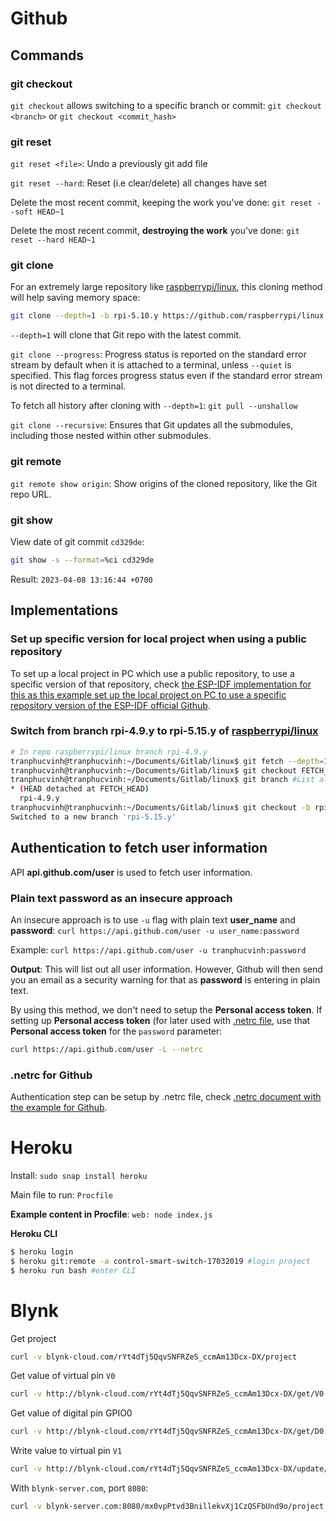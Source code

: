 # Github
## Commands

### git checkout

``git checkout`` allows switching to a specific branch or commit: ``git checkout <branch>`` or ``git checkout <commit_hash>``

### git reset

``git reset <file>``: Undo a previously git add file
  
``git reset --hard``: Reset (i.e clear/delete) all changes have set

Delete the most recent commit, keeping the work you've done: ``git reset --soft HEAD~1``

Delete the most recent commit, **destroying the work** you've done: ``git reset --hard HEAD~1``

### git clone

For an extremely large repository like [raspberrypi/linux](https://github.com/raspberrypi/linux), this cloning method will help saving memory space:

```sh
git clone --depth=1 -b rpi-5.10.y https://github.com/raspberrypi/linux
```

``--depth=1`` will clone that Git repo with the latest commit.

``git clone --progress``: Progress status is reported on the standard error stream by default when it is attached to a terminal, unless ``--quiet`` is specified. This flag forces progress status even if the standard error stream is not directed to a terminal.

To fetch all history after cloning with ``--depth=1``: ``git pull --unshallow``

``git clone --recursive``: Ensures that Git updates all the submodules, including those nested within other submodules.
### git remote

``git remote show origin``: Show origins of the cloned repository, like the Git repo URL.

### git show

View date of git commit ``cd329de``:

```sh
git show -s --format=%ci cd329de
```

Result: ``2023-04-08 13:16:44 +0700``

## Implementations

### Set up specific version for local project when using a public repository

To set up a local project in PC which use a public repository, to use a specific version of that repository, check [the ESP-IDF implementation for this as this example set up the local project on PC to use a specific repository version of the ESP-IDF official Github](https://github.com/TranPhucVinh/ESP-IDF/blob/master/Environment/README.md#set-up-project-to-use-a-specific-repository-version-of-esp-idf-official-github).

### Switch from branch rpi-4.9.y to rpi-5.15.y of [raspberrypi/linux](https://github.com/raspberrypi/linux)

```sh
# In repo raspberrypi/linux branch rpi-4.9.y
tranphucvinh@tranphucvinh:~/Documents/Gitlab/linux$ git fetch --depth=1 origin rpi-5.15.y #Fetch branch rpi-5.15.y with the latest commit
tranphucvinh@tranphucvinh:~/Documents/Gitlab/linux$ git checkout FETCH_HEAD # Check out to the branch has fetched
tranphucvinh@tranphucvinh:~/Documents/Gitlab/linux$ git branch #List all existed branch
* (HEAD detached at FETCH_HEAD)
  rpi-4.9.y
tranphucvinh@tranphucvinh:~/Documents/Gitlab/linux$ git checkout -b rpi-5.15.y
Switched to a new branch 'rpi-5.15.y'
```

## Authentication to fetch user information
API **api.github.com/user** is used to fetch user information. 
### Plain text password as an insecure approach
An insecure approach is to use ``-u`` flag with plain text **user_name** and **password**:
``curl https://api.github.com/user -u user_name:password``

Example: ``curl https://api.github.com/user -u tranphucvinh:password``

**Output**: This will list out all user information. However, Github will then send you an email as a security warning for that as **password** is entering in plain text.

By using this method, we don't need to setup the **Personal access token**. If setting up **Personal access token** (for later used with [.netrc file](#netrc-for-github), use that **Personal access token** for the ``password`` parameter:

```sh
curl https://api.github.com/user -L --netrc
```

### .netrc for Github

Authentication step can be setup by .netrc file, check [.netrc document with the example for Github](https://github.com/TranPhucVinh/Linux-Shell/blob/master/Physical%20layer/Init%20script/.netrc.md).

# Heroku
Install: ``sudo snap install heroku``

Main file to run: ``Procfile``

**Example content in Procfile**: ``web: node index.js``

**Heroku CLI**

```sh
$ heroku login
$ heroku git:remote -a control-smart-switch-17032019 #login project
$ heroku run bash #enter CLI
```
# Blynk
Get project

```sh
curl -v blynk-cloud.com/rYt4dTj5QqvSNFRZeS_ccmAm13Dcx-DX/project
```

Get value of virtual pin ``V0``

```sh
curl -v http://blynk-cloud.com/rYt4dTj5QqvSNFRZeS_ccmAm13Dcx-DX/get/V0
```

Get value of digital pin GPIO0

```sh
curl -v http://blynk-cloud.com/rYt4dTj5QqvSNFRZeS_ccmAm13Dcx-DX/get/D0
```

Write value to virtual pin ``V1``

```sh
curl -v http://blynk-cloud.com/rYt4dTj5QqvSNFRZeS_ccmAm13Dcx-DX/update/V1?value=123
```

With ``blynk-server.com``, port ``8080``:

```sh
curl -v blynk-server.com:8080/mx0vpPtvd3BnillekvXj1CzQSFbUnd9o/project
```
